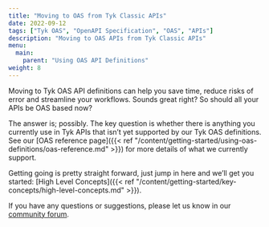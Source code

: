 ```yaml
---
title: "Moving to OAS from Tyk Classic APIs"
date: 2022-09-12
tags: ["Tyk OAS", "OpenAPI Specification", "OAS", "APIs"]
description: "Moving to OAS APIs from Tyk Classic APIs"
menu:
  main:
    parent: "Using OAS API Definitions"
weight: 8
---
```


Moving to Tyk OAS API definitions can help you save time, reduce risks of error and streamline your workflows. Sounds great right? So should all your APIs be OAS based now? 

The answer is; possibly. The key question is whether there is anything you currently use in Tyk APIs that isn’t yet supported by our Tyk OAS definitions. See our [OAS reference page]({{< ref "/content/getting-started/using-oas-definitions/oas-reference.md" >}}) for more details of what we currently support.

Getting going is pretty straight forward, just jump in here and we’ll get you started: [High Level Concepts]({{< ref "/content/getting-started/key-concepts/high-level-concepts.md" >}}).

If you have any questions or suggestions, please let us know in our [community forum](https://community.tyk.io/t/oas-has-landed/5605). 
